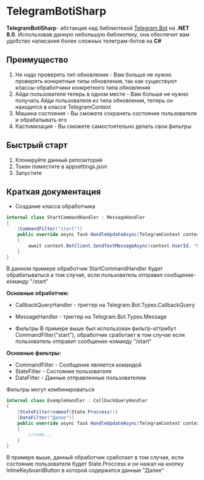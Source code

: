 # TelegramBotiSharp

**TelegramBotiSharp**- абстакция над библиотекой [Telegram.Bot](https://github.com/TelegramBots/Telegram.Bot) на **.NET 8.0**.
Использовав данную небольшую библиотеку, она обеспечит вам удобство написания более сложных телеграм-ботов на **C#**

## Преимущество
1. Не надо проверять тип обновления - Вам больше не нужно проверять конкретные типы обновления, так как существуют классы-обработчики конкретного типа обновления
2. Айди пользователя теперь в одном месте - Вам больше не нужно получать Айди пользователя из типа обновления, теперь он находится в классе TelegramContext
3. Машина состояния - Вы сможете сохранять состояние пользователя и обрабатывать его
4. Кастомизация - Вы сможете самостоятельно делать свои фильтры
   
## Быстрый старт
1. Клонируйте данный репозиторий
2. Токен поместите в appsettings.json
3. Запустите

## Краткая документация
* Создание класса обработчика
```C#
internal class StartCommandHandler : MessageHandler
{
    [CommandFilter("start")]
    public override async Task HandleUpdateAsync(TelegramContext context)
    {
        await context.BotClient.SendTextMessageAsync(context.UserId, "Hello, World!");
    }
}
```
В данном примере обработчик StartCommandHandler будет обрабатываться а том случае, если пользователь отправил сообщение-команду "/start"

**Основные обработчки:**
* CallbackQueryHandler - триггер на Telegram.Bot.Types.CallbackQuery
* MessageHandler - триггер на Telegram.Bot.Types.Message

* Фильтры
В примере выше был использован фильтр-aттрибут CommandFilter("start"), обработчик сработает в том случае если пользователь отправит сообщение-команду "/start"

**Основные фильтры:**
* CommandFilter - Cообщение является командой
* StateFilter - Состояние пользователя
* DataFilter - Данные отправленные пользователем

Фильтры могут комбинироваться

```C#
internal class ExempleHandler : CallbackQueryHandler
{
    [StateFilter(nameof(State.Proccess))]
    [DataFilter("Далее")]
    public override async Task HandleUpdateAsync(TelegramContext context)
    {
        //code...
    }
}
```
В примере выше, данный обработчик сработает в том случае, если состояние пользователя будет State.Proccess и он нажал на кнопку InlineKeyboardButton в которой содержится данные "Далее"
